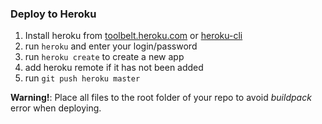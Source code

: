 ### Deploy to Heroku

1. Install heroku from [toolbelt.heroku.com](https://toolbelt.heroku.com) or [heroku-cli](https://devcenter.heroku.com/articles/heroku-cli)
2. run `heroku` and enter your login/password
3. run `heroku create` to create a new app
4. add heroku remote if it has not been added 
5. run `git push heroku master`

**Warning!**: Place all files to the root folder of your repo to avoid *buildpack* error when deploying. 

